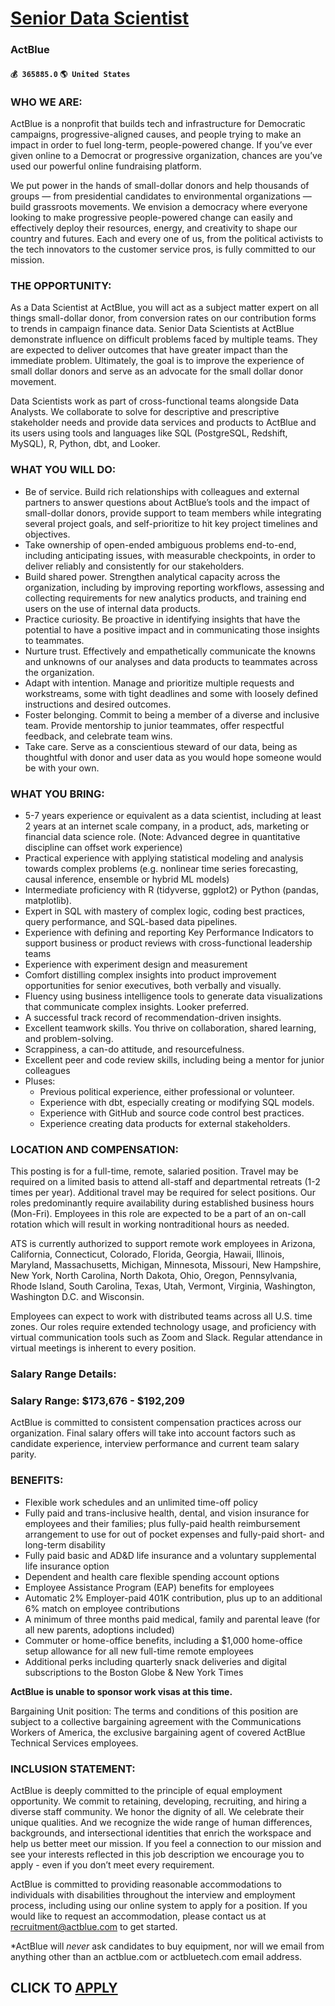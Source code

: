 # [Senior Data Scientist](https://www.remotewlb.com/apply/senior-data-scientist-85129)  
### ActBlue  
#### `💰 365885.0` `🌎 United States`  

### WHO WE ARE:

ActBlue is a nonprofit that builds tech and infrastructure for Democratic campaigns, progressive-aligned causes, and people trying to make an impact in order to fuel long-term, people-powered change. If you’ve ever given online to a Democrat or progressive organization, chances are you’ve used our powerful online fundraising platform.

We put power in the hands of small-dollar donors and help thousands of groups — from presidential candidates to environmental organizations — build grassroots movements. We envision a democracy where everyone looking to make progressive people-powered change can easily and effectively deploy their resources, energy, and creativity to shape our country and futures. Each and every one of us, from the political activists to the tech innovators to the customer service pros, is fully committed to our mission.

### THE OPPORTUNITY:

As a Data Scientist at ActBlue, you will act as a subject matter expert on all things small-dollar donor, from conversion rates on our contribution forms to trends in campaign finance data. Senior Data Scientists at ActBlue demonstrate influence on difficult problems faced by multiple teams. They are expected to deliver outcomes that have greater impact than the immediate problem. Ultimately, the goal is to improve the experience of small dollar donors and serve as an advocate for the small dollar donor movement.

Data Scientists work as part of cross-functional teams alongside Data Analysts. We collaborate to solve for descriptive and prescriptive stakeholder needs and provide data services and products to ActBlue and its users using tools and languages like SQL (PostgreSQL, Redshift, MySQL), R, Python, dbt, and Looker.

### WHAT YOU WILL DO:

  * Be of service. Build rich relationships with colleagues and external partners to answer questions about ActBlue’s tools and the impact of small-dollar donors, provide support to team members while integrating several project goals, and self-prioritize to hit key project timelines and objectives.
  * Take ownership of open-ended ambiguous problems end-to-end, including anticipating issues, with measurable checkpoints, in order to deliver reliably and consistently for our stakeholders.
  * Build shared power. Strengthen analytical capacity across the organization, including by improving reporting workflows, assessing and collecting requirements for new analytics products, and training end users on the use of internal data products.
  * Practice curiosity. Be proactive in identifying insights that have the potential to have a positive impact and in communicating those insights to teammates.
  * Nurture trust. Effectively and empathetically communicate the knowns and unknowns of our analyses and data products to teammates across the organization.
  * Adapt with intention. Manage and prioritize multiple requests and workstreams, some with tight deadlines and some with loosely defined instructions and desired outcomes.
  * Foster belonging. Commit to being a member of a diverse and inclusive team. Provide mentorship to junior teammates, offer respectful feedback, and celebrate team wins. 
  * Take care. Serve as a conscientious steward of our data, being as thoughtful with donor and user data as you would hope someone would be with your own.

### WHAT YOU BRING:

  * 5-7 years experience or equivalent as a data scientist, including at least 2 years at an internet scale company, in a product, ads, marketing or financial data science role. (Note: Advanced degree in quantitative discipline can offset work experience) 
  * Practical experience with applying statistical modeling and analysis towards complex problems (e.g. nonlinear time series forecasting, causal inference, ensemble or hybrid ML models)
  * Intermediate proficiency with R (tidyverse, ggplot2) or Python (pandas, matplotlib).
  * Expert in SQL with mastery of complex logic, coding best practices, query performance, and SQL-based data pipelines.
  * Experience with defining and reporting Key Performance Indicators to support business or product reviews with cross-functional leadership teams
  * Experience with experiment design and measurement
  * Comfort distilling complex insights into product improvement opportunities for senior executives, both verbally and visually.
  * Fluency using business intelligence tools to generate data visualizations that communicate complex insights. Looker preferred.
  * A successful track record of recommendation-driven insights.
  * Excellent teamwork skills. You thrive on collaboration, shared learning, and problem-solving.
  * Scrappiness, a can-do attitude, and resourcefulness.
  * Excellent peer and code review skills, including being a mentor for junior colleagues
  * Pluses:
    * Previous political experience, either professional or volunteer.
    * Experience with dbt, especially creating or modifying SQL models.
    * Experience with GitHub and source code control best practices.
    * Experience creating data products for external stakeholders.

### LOCATION AND COMPENSATION:

This posting is for a full-time, remote, salaried position. Travel may be required on a limited basis to attend all-staff and departmental retreats (1-2 times per year). Additional travel may be required for select positions. Our roles predominantly require availability during established business hours (Mon-Fri). Employees in this role are expected to be a part of an on-call rotation which will result in working nontraditional hours as needed.

ATS is currently authorized to support remote work employees in Arizona, California, Connecticut, Colorado, Florida, Georgia, Hawaii, Illinois, Maryland, Massachusetts, Michigan, Minnesota, Missouri, New Hampshire, New York, North Carolina, North Dakota, Ohio, Oregon, Pennsylvania, Rhode Island, South Carolina, Texas, Utah, Vermont, Virginia, Washington, Washington D.C. and Wisconsin.

Employees can expect to work with distributed teams across all U.S. time zones. Our roles require extended technology usage, and proficiency with virtual communication tools such as Zoom and Slack. Regular attendance in virtual meetings is inherent to every position.

### Salary Range Details:

### Salary Range: $173,676 - $192,209

ActBlue is committed to consistent compensation practices across our organization. Final salary offers will take into account factors such as candidate experience, interview performance and current team salary parity.

### BENEFITS:

  * Flexible work schedules and an unlimited time-off policy
  * Fully paid and trans-inclusive health, dental, and vision insurance for employees and their families; plus fully-paid health reimbursement arrangement to use for out of pocket expenses and fully-paid short- and long-term disability 
  * Fully paid basic and AD&D life insurance and a voluntary supplemental life insurance option
  * Dependent and health care flexible spending account options
  * Employee Assistance Program (EAP) benefits for employees 
  * Automatic 2% Employer-paid 401K contribution, plus up to an additional 6% match on employee contributions
  * A minimum of three months paid medical, family and parental leave (for all new parents, adoptions included)
  * Commuter or home-office benefits, including a $1,000 home-office setup allowance for all new full-time remote employees
  * Additional perks including quarterly snack deliveries and digital subscriptions to the Boston Globe & New York Times

 **ActBlue is unable to sponsor work visas at this time.**

Bargaining Unit position: The terms and conditions of this position are subject to a collective bargaining agreement with the Communications Workers of America, the exclusive bargaining agent of covered ActBlue Technical Services employees.

### INCLUSION STATEMENT:

ActBlue is deeply committed to the principle of equal employment opportunity. We commit to retaining, developing, recruiting, and hiring a diverse staff community. We honor the dignity of all. We celebrate their unique qualities. And we recognize the wide range of human differences, backgrounds, and intersectional identities that enrich the workspace and help us better meet our mission. If you feel a connection to our mission and see your interests reflected in this job description we encourage you to apply - even if you don’t meet every requirement.

ActBlue is committed to providing reasonable accommodations to individuals with disabilities throughout the interview and employment process, including using our online system to apply for a position. If you would like to request an accommodation, please contact us at recruitment@actblue.com to get started.

*ActBlue will _never_ ask candidates to buy equipment, nor will we email from anything other than an actblue.com or actbluetech.com email address. 

  
## CLICK TO [APPLY](https://www.remotewlb.com/apply/senior-data-scientist-85129)

